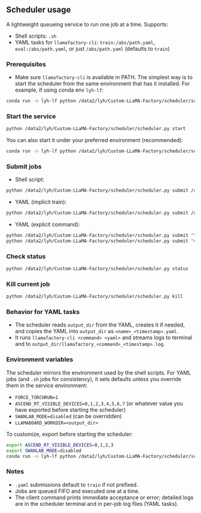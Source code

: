 ## Scheduler usage

A lightweight queueing service to run one job at a time. Supports:

- Shell scripts: `.sh`
- YAML tasks for `llamafactory-cli`: `train:/abs/path.yaml`, `eval:/abs/path.yaml`, or just `/abs/path.yaml` (defaults to `train`)

### Prerequisites

- Make sure `llamafactory-cli` is available in PATH. The simplest way is to start the scheduler from the same environment that has it installed. For example, if using conda env `lyh-lf`:

```bash
conda run -n lyh-lf python /data2/lyh/Custom-LLaMA-Factory/scheduler/scheduler.py start
```

### Start the service

```bash
python /data2/lyh/Custom-LLaMA-Factory/scheduler/scheduler.py start
```

You can also start it under your preferred environment (recommended):

```bash
conda run -n lyh-lf python /data2/lyh/Custom-LLaMA-Factory/scheduler/scheduler.py start
```

### Submit jobs

- Shell script:

```bash
python /data2/lyh/Custom-LLaMA-Factory/scheduler/scheduler.py submit /abs/path/to/run.sh
```

- YAML (implicit train):

```bash
python /data2/lyh/Custom-LLaMA-Factory/scheduler/scheduler.py submit /abs/path/to/config.yaml
```

- YAML (explicit command):

```bash
python /data2/lyh/Custom-LLaMA-Factory/scheduler/scheduler.py submit "train:/abs/path/to/config.yaml"
python /data2/lyh/Custom-LLaMA-Factory/scheduler/scheduler.py submit "eval:/abs/path/to/config.yaml"
```

### Check status

```bash
python /data2/lyh/Custom-LLaMA-Factory/scheduler/scheduler.py status
```

### Kill current job

```bash
python /data2/lyh/Custom-LLaMA-Factory/scheduler/scheduler.py kill
```

### Behavior for YAML tasks

- The scheduler reads `output_dir` from the YAML, creates it if needed, and copies the YAML into `output_dir` as `<name>_<timestamp>.yaml`.
- It runs `llamafactory-cli <command> <yaml>` and streams logs to terminal and to `output_dir/llamafactory_<command>_<timestamp>.log`.

### Environment variables

The scheduler mirrors the environment used by the shell scripts. For YAML jobs (and `.sh` jobs for consistency), it sets defaults unless you override them in the service environment:

- `FORCE_TORCHRUN=1`
- `ASCEND_RT_VISIBLE_DEVICES=0,1,2,3,4,5,6,7` (or whatever value you have exported before starting the scheduler)
- `SWANLAB_MODE=disabled` (can be overridden)
- `LLAMABOARD_WORKDIR=<output_dir>`

To customize, export before starting the scheduler:

```bash
export ASCEND_RT_VISIBLE_DEVICES=0,1,2,3
export SWANLAB_MODE=disabled
conda run -n lyh-lf python /data2/lyh/Custom-LLaMA-Factory/scheduler/scheduler.py start
```

### Notes

- `.yaml` submissions default to `train` if not prefixed.
- Jobs are queued FIFO and executed one at a time.
- The client command prints immediate acceptance or error; detailed logs are in the scheduler terminal and in per-job log files (YAML tasks).


